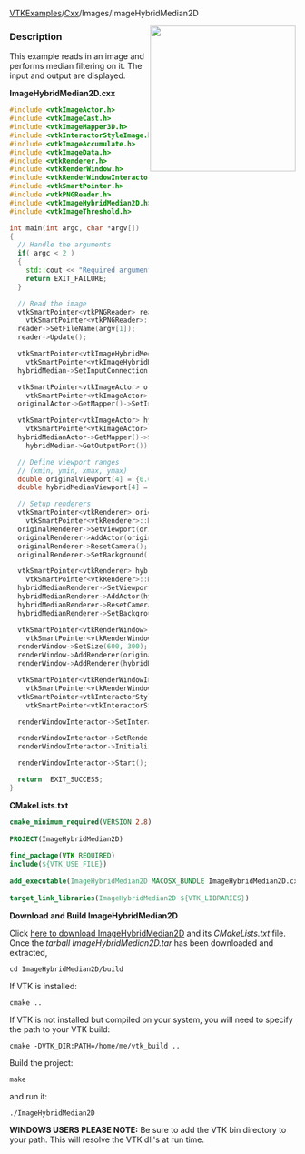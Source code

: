 [VTKExamples](/home/)/[Cxx](/Cxx)/Images/ImageHybridMedian2D

<img align="right" src="https://github.com/lorensen/VTKExamples/blob/gh-pages/Testing/Baseline/Images/TestImageHybridMedian2D.png?raw=true" width="256" />

### Description
This example reads in an image and performs median filtering on it. The input and output are displayed.

**ImageHybridMedian2D.cxx**
```c++
#include <vtkImageActor.h>
#include <vtkImageCast.h>
#include <vtkImageMapper3D.h>
#include <vtkInteractorStyleImage.h>
#include <vtkImageAccumulate.h>
#include <vtkImageData.h>
#include <vtkRenderer.h>
#include <vtkRenderWindow.h>
#include <vtkRenderWindowInteractor.h>
#include <vtkSmartPointer.h>
#include <vtkPNGReader.h>
#include <vtkImageHybridMedian2D.h>
#include <vtkImageThreshold.h>

int main(int argc, char *argv[])
{
  // Handle the arguments
  if( argc < 2 )
  {
    std::cout << "Required arguments: filename.png" << std::endl;
    return EXIT_FAILURE;
  }

  // Read the image
  vtkSmartPointer<vtkPNGReader> reader =
    vtkSmartPointer<vtkPNGReader>::New();
  reader->SetFileName(argv[1]);
  reader->Update();

  vtkSmartPointer<vtkImageHybridMedian2D> hybridMedian =
    vtkSmartPointer<vtkImageHybridMedian2D>::New();
  hybridMedian->SetInputConnection(reader->GetOutputPort());

  vtkSmartPointer<vtkImageActor> originalActor =
    vtkSmartPointer<vtkImageActor>::New();
  originalActor->GetMapper()->SetInputConnection(reader->GetOutputPort());

  vtkSmartPointer<vtkImageActor> hybridMedianActor =
    vtkSmartPointer<vtkImageActor>::New();
  hybridMedianActor->GetMapper()->SetInputConnection(
    hybridMedian->GetOutputPort());

  // Define viewport ranges
  // (xmin, ymin, xmax, ymax)
  double originalViewport[4] = {0.0, 0.0, 0.5, 1.0};
  double hybridMedianViewport[4] = {0.5, 0.0, 1.0, 1.0};

  // Setup renderers
  vtkSmartPointer<vtkRenderer> originalRenderer =
    vtkSmartPointer<vtkRenderer>::New();
  originalRenderer->SetViewport(originalViewport);
  originalRenderer->AddActor(originalActor);
  originalRenderer->ResetCamera();
  originalRenderer->SetBackground(.4, .5, .6);

  vtkSmartPointer<vtkRenderer> hybridMedianRenderer =
    vtkSmartPointer<vtkRenderer>::New();
  hybridMedianRenderer->SetViewport(hybridMedianViewport);
  hybridMedianRenderer->AddActor(hybridMedianActor);
  hybridMedianRenderer->ResetCamera();
  hybridMedianRenderer->SetBackground(.4, .5, .7);

  vtkSmartPointer<vtkRenderWindow> renderWindow =
    vtkSmartPointer<vtkRenderWindow>::New();
  renderWindow->SetSize(600, 300);
  renderWindow->AddRenderer(originalRenderer);
  renderWindow->AddRenderer(hybridMedianRenderer);

  vtkSmartPointer<vtkRenderWindowInteractor> renderWindowInteractor =
    vtkSmartPointer<vtkRenderWindowInteractor>::New();
  vtkSmartPointer<vtkInteractorStyleImage> style =
    vtkSmartPointer<vtkInteractorStyleImage>::New();

  renderWindowInteractor->SetInteractorStyle(style);

  renderWindowInteractor->SetRenderWindow(renderWindow);
  renderWindowInteractor->Initialize();

  renderWindowInteractor->Start();

  return  EXIT_SUCCESS;
}
```
**CMakeLists.txt**
```cmake
cmake_minimum_required(VERSION 2.8)
 
PROJECT(ImageHybridMedian2D)
 
find_package(VTK REQUIRED)
include(${VTK_USE_FILE})
 
add_executable(ImageHybridMedian2D MACOSX_BUNDLE ImageHybridMedian2D.cxx)
 
target_link_libraries(ImageHybridMedian2D ${VTK_LIBRARIES})
```

**Download and Build ImageHybridMedian2D**

Click [here to download ImageHybridMedian2D](https://github.com/lorensen/VTKWikiExamplesTarballs/raw/master/ImageHybridMedian2D.tar) and its *CMakeLists.txt* file.
Once the *tarball ImageHybridMedian2D.tar* has been downloaded and extracted,
```
cd ImageHybridMedian2D/build 
```
If VTK is installed:
```
cmake ..
```
If VTK is not installed but compiled on your system, you will need to specify the path to your VTK build:
```
cmake -DVTK_DIR:PATH=/home/me/vtk_build ..
```
Build the project:
```
make
```
and run it:
```
./ImageHybridMedian2D
```
**WINDOWS USERS PLEASE NOTE:** Be sure to add the VTK bin directory to your path. This will resolve the VTK dll's at run time.

